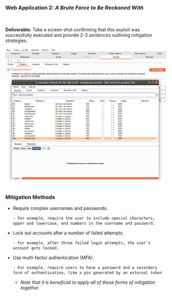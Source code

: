 ### Web Application 2: *A Brute Force to Be Reckoned With*
<br/><br/>
**Deliverable**: Take a screen shot confirming that this exploit was successfully executed and provide 2-3 sentences outlining mitigation strategies.
<br/><br/>
![WebApp2brute](https://github.com/kryshael/Week-15-Homework/blob/main/Assets/Screenshots/WebApp2brute.png)
<br/><br/>

### Mitigation Methods

- Require complex usernames and passwords.

      - For example, require the user to include special characters, upper and lowercase, and numbers in the username and password.
    
- Lock out accounts after a number of failed attempts.
    
      - For example, after three failed login attempts, the user's account gets locked.
    
- Use multi-factor authentication (MFA).
    
      - For example, require users to have a password and a secondary form of authentication, like a pin generated by an external token
  
  - *Note that it is beneficial to apply all of these forms of mitigation together.*

